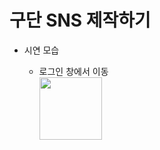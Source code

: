 구단 SNS 제작하기
=================


* 시연 모습

  * 로그인 창에서 이동<br>
    <img src="C:\Users\zzang\Desktop\업로드 gif\로그인에서 이동.gif" width="100px" height="100px"></img>
    
